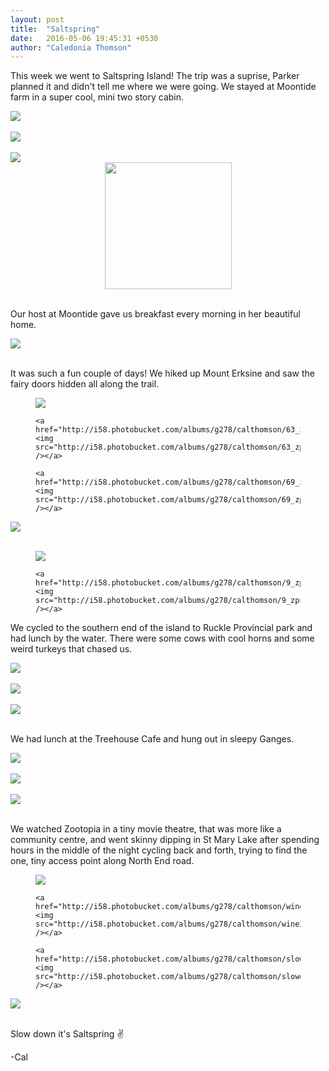 ```yaml
---
layout: post
title:  "Saltspring"
date:   2016-05-06 19:45:31 +0530
author: "Caledonia Thomson"
---
```


This week we went to Saltspring Island! The trip was a suprise, Parker planned it and didn't tell me where we were going. We stayed at Moontide farm in a super cool, mini two story cabin.

<div class="col-sm-6">
<div class="row">
	<a href="http://i58.photobucket.com/albums/g278/calthomson/1_zpsoavpqlyz.jpg"><div class="col-sm-12"><img src="http://i58.photobucket.com/albums/g278/calthomson/1_zpsoavpqlyz.jpg" /></div></a>
</div>
<br>

<div class="row">
	<a href="http://i58.photobucket.com/albums/g278/calthomson/2_zpso1im9xkf.jpg"><div class="col-sm-12"><img src="http://i58.photobucket.com/albums/g278/calthomson/2_zpso1im9xkf.jpg" /></div></a>
</div>
<br>

<div class="row">
	<a href="http://i58.photobucket.com/albums/g278/calthomson/3_zps3wwj9v4o.jpg"><div class="col-sm-12"><img src="http://i58.photobucket.com/albums/g278/calthomson/3_zps3wwj9v4o.jpg" /></div></a>
</div>
</div>

<div class="col-sm-6">
<center>
<a href="http://i58.photobucket.com/albums/g278/calthomson/4_zpsadtghqdj.jpg"><img width="203px" src="http://i58.photobucket.com/albums/g278/calthomson/4_zpsadtghqdj.jpg" /></a>
</center>
<br>
</div>

Our host at Moontide gave us breakfast every morning in her beautiful home.

<div class="row">                   
	<a href="http://i58.photobucket.com/albums/g278/calthomson/6_zpsoewv5rlw.jpg"><img src="http://i58.photobucket.com/albums/g278/calthomson/6_zpsoewv5rlw.jpg" /></a>
</div>  
<br>

It was such a fun couple of days! We hiked up Mount Erksine and saw the fairy doors hidden all along the trail. 

<figure class="third">
	<a href="http://i58.photobucket.com/albums/g278/calthomson/66_zpsewmyvgin.jpg"><img src="http://i58.photobucket.com/albums/g278/calthomson/66_zpsewmyvgin.jpg" /></a>  
                                       
    <a href="http://i58.photobucket.com/albums/g278/calthomson/63_zps9i1idnoa.jpg"><img src="http://i58.photobucket.com/albums/g278/calthomson/63_zps9i1idnoa.jpg" /></a> 

    <a href="http://i58.photobucket.com/albums/g278/calthomson/69_zpslsogcdt9.jpg"><img src="http://i58.photobucket.com/albums/g278/calthomson/69_zpslsogcdt9.jpg" /></a>               
</figure>

<div class="row">                   
	<a href="http://i58.photobucket.com/albums/g278/calthomson/7_zpskuyvkz6t.jpg"><img src="http://i58.photobucket.com/albums/g278/calthomson/7_zpskuyvkz6t.jpg" /></a> 
</div>  
<br>

<figure class="half">              
	<a href="http://i58.photobucket.com/albums/g278/calthomson/95_zpsnvay7b8x.jpg"><img src="http://i58.photobucket.com/albums/g278/calthomson/95_zpsnvay7b8x.jpg" /></a> 

	<a href="http://i58.photobucket.com/albums/g278/calthomson/9_zpsxidhpb4f.jpg"><img src="http://i58.photobucket.com/albums/g278/calthomson/9_zpsxidhpb4f.jpg" /></a> 
</figure>

We cycled to the southern end of the island to Ruckle Provincial park and had lunch by the water. There were some cows with cool horns and some weird turkeys that chased us.

<div class="row">              
	<a href="http://i58.photobucket.com/albums/g278/calthomson/999_zpsupgq0rvr.jpg"><img src="http://i58.photobucket.com/albums/g278/calthomson/999_zpsupgq0rvr.jpg" /></a> 
</div>
<br>

<div class="row">
	<a href="http://i58.photobucket.com/albums/g278/calthomson/11_zpstdfqsauw.jpg"><div class="col-sm-12"><img src="http://i58.photobucket.com/albums/g278/calthomson/11_zpstdfqsauw.jpg" /></div></a>
</div>
<br>

<div class="row">
	<a href="http://i58.photobucket.com/albums/g278/calthomson/12_zpsxmlmmbmi.jpg"><div class="col-sm-12"><img src="http://i58.photobucket.com/albums/g278/calthomson/12_zpsxmlmmbmi.jpg" /></div></a>
</div>
<br>

We had lunch at the Treehouse Cafe and hung out in sleepy Ganges.

<div class="row">
<a href="http://i58.photobucket.com/albums/g278/calthomson/16_zpsfdths6o1.jpg"><img src="http://i58.photobucket.com/albums/g278/calthomson/16_zpsfdths6o1.jpg" /></a> 
</div>
<br>

<div class="row">
	<a href="http://i58.photobucket.com/albums/g278/calthomson/15_zpsiu8fzrxu.jpg"><img src="http://i58.photobucket.com/albums/g278/calthomson/15_zpsiu8fzrxu.jpg" /></a> 
</div>
<br>

<div class="row">
	<a href="http://i58.photobucket.com/albums/g278/calthomson/17_zpsjd3nqn67.jpg"><div class="col-sm-12"><img src="http://i58.photobucket.com/albums/g278/calthomson/17_zpsjd3nqn67.jpg" /></div></a>
</div>
<br>

We watched Zootopia in a tiny movie theatre, that was more like a community centre, and went skinny dipping in St Mary Lake after spending hours in the middle of the night cycling back and forth, trying to find the one, tiny access point along North End road.

<figure class="third">
	<a href="http://i58.photobucket.com/albums/g278/calthomson/wine1_zpsevsjlytr.jpg"><img src="http://i58.photobucket.com/albums/g278/calthomson/wine1_zpsevsjlytr.jpg" /></a>  
                                       
    <a href="http://i58.photobucket.com/albums/g278/calthomson/wine2_zpsrmdtgirj.jpg"><img src="http://i58.photobucket.com/albums/g278/calthomson/wine2_zpsrmdtgirj.jpg" /></a> 

    <a href="http://i58.photobucket.com/albums/g278/calthomson/slowdown_zpsrxse8hve.jpg"><img src="http://i58.photobucket.com/albums/g278/calthomson/slowdown_zpsrxse8hve.jpg" /></a>               
</figure> 

<div class="row">
	<a href="http://i58.photobucket.com/albums/g278/calthomson/14_zpsolj3acg2.jpg"><div class="col-sm-12"><img src="http://i58.photobucket.com/albums/g278/calthomson/14_zpsolj3acg2.jpg" /></div></a>
</div>
<br> 

Slow down it's Saltspring ✌

-Cal
